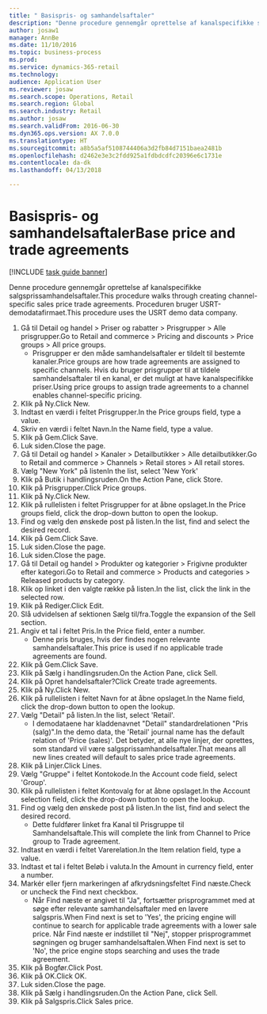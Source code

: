 ```yaml
--- 
title: " Basispris- og samhandelsaftaler"
description: "Denne procedure gennemgår oprettelse af kanalspecifikke salgsprissamhandelsaftaler."
author: josaw1
manager: AnnBe
ms.date: 11/10/2016
ms.topic: business-process
ms.prod: 
ms.service: dynamics-365-retail
ms.technology: 
audience: Application User
ms.reviewer: josaw
ms.search.scope: Operations, Retail
ms.search.region: Global
ms.search.industry: Retail
ms.author: josaw
ms.search.validFrom: 2016-06-30
ms.dyn365.ops.version: AX 7.0.0
ms.translationtype: HT
ms.sourcegitcommit: a8b5a5af5108744406a3d2fb84d7151baea2481b
ms.openlocfilehash: d2462e3e3c2fdd925a1fdbdcdfc20396e6c1731e
ms.contentlocale: da-dk
ms.lasthandoff: 04/13/2018

---
```

# <a name="base-price-and-trade-agreements"></a><span data-ttu-id="88b73-103"> Basispris- og samhandelsaftaler</span><span class="sxs-lookup"><span data-stu-id="88b73-103">Base price and trade agreements</span></span>

[!INCLUDE [task guide banner](../includes/task-guide-banner.md)]

<span data-ttu-id="88b73-104">Denne procedure gennemgår oprettelse af kanalspecifikke salgsprissamhandelsaftaler.</span><span class="sxs-lookup"><span data-stu-id="88b73-104">This procedure walks through creating channel-specific sales price trade agreements.</span></span> <span data-ttu-id="88b73-105">Proceduren bruger USRT-demodatafirmaet.</span><span class="sxs-lookup"><span data-stu-id="88b73-105">This procedure uses the USRT demo data company.</span></span>

1. <span data-ttu-id="88b73-106">Gå til Detail og handel > Priser og rabatter > Prisgrupper > Alle prisgrupper.</span><span class="sxs-lookup"><span data-stu-id="88b73-106">Go to Retail and commerce > Pricing and discounts > Price groups > All price groups.</span></span>
    * <span data-ttu-id="88b73-107">Prisgrupper er den måde samhandelsaftaler er tildelt til bestemte kanaler.</span><span class="sxs-lookup"><span data-stu-id="88b73-107">Price groups are how trade agreements are assigned to specific channels.</span></span> <span data-ttu-id="88b73-108">Hvis du bruger prisgrupper til at tildele samhandelsaftaler til en kanal, er det muligt at have kanalspecifikke priser.</span><span class="sxs-lookup"><span data-stu-id="88b73-108">Using price groups to assign trade agreements to a channel enables channel-specific pricing.</span></span>  
2. <span data-ttu-id="88b73-109">Klik på Ny.</span><span class="sxs-lookup"><span data-stu-id="88b73-109">Click New.</span></span>
3. <span data-ttu-id="88b73-110">Indtast en værdi i feltet Prisgrupper.</span><span class="sxs-lookup"><span data-stu-id="88b73-110">In the Price groups field, type a value.</span></span>
4. <span data-ttu-id="88b73-111">Skriv en værdi i feltet Navn.</span><span class="sxs-lookup"><span data-stu-id="88b73-111">In the Name field, type a value.</span></span>
5. <span data-ttu-id="88b73-112">Klik på Gem.</span><span class="sxs-lookup"><span data-stu-id="88b73-112">Click Save.</span></span>
6. <span data-ttu-id="88b73-113">Luk siden.</span><span class="sxs-lookup"><span data-stu-id="88b73-113">Close the page.</span></span>
7. <span data-ttu-id="88b73-114">Gå til Detail og handel > Kanaler > Detailbutikker > Alle detailbutikker.</span><span class="sxs-lookup"><span data-stu-id="88b73-114">Go to Retail and commerce > Channels > Retail stores > All retail stores.</span></span>
8. <span data-ttu-id="88b73-115">Vælg "New York" på listen</span><span class="sxs-lookup"><span data-stu-id="88b73-115">In the list, select 'New York'</span></span>
9. <span data-ttu-id="88b73-116">Klik på Butik i handlingsruden.</span><span class="sxs-lookup"><span data-stu-id="88b73-116">On the Action Pane, click Store.</span></span>
10. <span data-ttu-id="88b73-117">Klik på Prisgrupper.</span><span class="sxs-lookup"><span data-stu-id="88b73-117">Click Price groups.</span></span>
11. <span data-ttu-id="88b73-118">Klik på Ny.</span><span class="sxs-lookup"><span data-stu-id="88b73-118">Click New.</span></span>
12. <span data-ttu-id="88b73-119">Klik på rullelisten i feltet Prisgrupper for at åbne opslaget.</span><span class="sxs-lookup"><span data-stu-id="88b73-119">In the Price groups field, click the drop-down button to open the lookup.</span></span>
13. <span data-ttu-id="88b73-120">Find og vælg den ønskede post på listen.</span><span class="sxs-lookup"><span data-stu-id="88b73-120">In the list, find and select the desired record.</span></span>
14. <span data-ttu-id="88b73-121">Klik på Gem.</span><span class="sxs-lookup"><span data-stu-id="88b73-121">Click Save.</span></span>
15. <span data-ttu-id="88b73-122">Luk siden.</span><span class="sxs-lookup"><span data-stu-id="88b73-122">Close the page.</span></span>
16. <span data-ttu-id="88b73-123">Luk siden.</span><span class="sxs-lookup"><span data-stu-id="88b73-123">Close the page.</span></span>
17. <span data-ttu-id="88b73-124">Gå til Detail og handel > Produkter og kategorier > Frigivne produkter efter kategori.</span><span class="sxs-lookup"><span data-stu-id="88b73-124">Go to Retail and commerce > Products and categories > Released products by category.</span></span>
18. <span data-ttu-id="88b73-125">Klik op linket i den valgte række på listen.</span><span class="sxs-lookup"><span data-stu-id="88b73-125">In the list, click the link in the selected row.</span></span>
19. <span data-ttu-id="88b73-126">Klik på Rediger.</span><span class="sxs-lookup"><span data-stu-id="88b73-126">Click Edit.</span></span>
20. <span data-ttu-id="88b73-127">Slå udvidelsen af sektionen Sælg til/fra.</span><span class="sxs-lookup"><span data-stu-id="88b73-127">Toggle the expansion of the Sell section.</span></span>
21. <span data-ttu-id="88b73-128">Angiv et tal i feltet Pris.</span><span class="sxs-lookup"><span data-stu-id="88b73-128">In the Price field, enter a number.</span></span>
    * <span data-ttu-id="88b73-129">Denne pris bruges, hvis der findes nogen relevante samhandelsaftaler.</span><span class="sxs-lookup"><span data-stu-id="88b73-129">This price is used if no applicable trade agreements are found.</span></span>  
22. <span data-ttu-id="88b73-130">Klik på Gem.</span><span class="sxs-lookup"><span data-stu-id="88b73-130">Click Save.</span></span>
23. <span data-ttu-id="88b73-131">Klik på Sælg i handlingsruden.</span><span class="sxs-lookup"><span data-stu-id="88b73-131">On the Action Pane, click Sell.</span></span>
24. <span data-ttu-id="88b73-132">Klik på Opret handelsaftaler?</span><span class="sxs-lookup"><span data-stu-id="88b73-132">Click Create trade agreements.</span></span>
25. <span data-ttu-id="88b73-133">Klik på Ny.</span><span class="sxs-lookup"><span data-stu-id="88b73-133">Click New.</span></span>
26. <span data-ttu-id="88b73-134">Klik på rullelisten i feltet Navn for at åbne opslaget.</span><span class="sxs-lookup"><span data-stu-id="88b73-134">In the Name field, click the drop-down button to open the lookup.</span></span>
27. <span data-ttu-id="88b73-135">Vælg "Detail" på listen.</span><span class="sxs-lookup"><span data-stu-id="88b73-135">In the list, select 'Retail'.</span></span>
    * <span data-ttu-id="88b73-136">I demodataene har kladdenavnet "Detail" standardrelationen "Pris (salg)".</span><span class="sxs-lookup"><span data-stu-id="88b73-136">In the demo data, the 'Retail' journal name has the default relation of 'Price (sales)'.</span></span> <span data-ttu-id="88b73-137">Det betyder, at alle nye linjer, der oprettes, som standard vil være salgsprissamhandelsaftaler.</span><span class="sxs-lookup"><span data-stu-id="88b73-137">That means all new lines created will default to sales price trade agreements.</span></span>  
28. <span data-ttu-id="88b73-138">Klik på Linjer.</span><span class="sxs-lookup"><span data-stu-id="88b73-138">Click Lines.</span></span>
29. <span data-ttu-id="88b73-139">Vælg "Gruppe" i feltet Kontokode.</span><span class="sxs-lookup"><span data-stu-id="88b73-139">In the Account code field, select 'Group'.</span></span>
30. <span data-ttu-id="88b73-140">Klik på rullelisten i feltet Kontovalg for at åbne opslaget.</span><span class="sxs-lookup"><span data-stu-id="88b73-140">In the Account selection field, click the drop-down button to open the lookup.</span></span>
31. <span data-ttu-id="88b73-141">Find og vælg den ønskede post på listen.</span><span class="sxs-lookup"><span data-stu-id="88b73-141">In the list, find and select the desired record.</span></span>
    * <span data-ttu-id="88b73-142">Dette fuldfører linket fra Kanal til Prisgruppe til Samhandelsaftale.</span><span class="sxs-lookup"><span data-stu-id="88b73-142">This will complete the link from Channel to Price group to Trade agreement.</span></span>  
32. <span data-ttu-id="88b73-143">Indtast en værdi i feltet Varerelation.</span><span class="sxs-lookup"><span data-stu-id="88b73-143">In the Item relation field, type a value.</span></span>
33. <span data-ttu-id="88b73-144">Indtast et tal i feltet Beløb i valuta.</span><span class="sxs-lookup"><span data-stu-id="88b73-144">In the Amount in currency field, enter a number.</span></span>
34. <span data-ttu-id="88b73-145">Markér eller fjern markeringen af afkrydsningsfeltet Find næste.</span><span class="sxs-lookup"><span data-stu-id="88b73-145">Check or uncheck the Find next checkbox.</span></span>
    * <span data-ttu-id="88b73-146">Når Find næste er angivet til "Ja", fortsætter prisprogrammet med at søge efter relevante samhandelsaftaler med en lavere salgspris.</span><span class="sxs-lookup"><span data-stu-id="88b73-146">When Find next is set to 'Yes', the pricing engine will continue to search for applicable trade agreements with a lower sale price.</span></span> <span data-ttu-id="88b73-147">Når Find næste er indstillet til "Nej", stopper prisprogrammet søgningen og bruger samhandelsaftalen.</span><span class="sxs-lookup"><span data-stu-id="88b73-147">When Find next is set to 'No', the price engine stops searching and uses the trade agreement.</span></span>  
35. <span data-ttu-id="88b73-148">Klik på Bogfør.</span><span class="sxs-lookup"><span data-stu-id="88b73-148">Click Post.</span></span>
36. <span data-ttu-id="88b73-149">Klik på OK.</span><span class="sxs-lookup"><span data-stu-id="88b73-149">Click OK.</span></span>
37. <span data-ttu-id="88b73-150">Luk siden.</span><span class="sxs-lookup"><span data-stu-id="88b73-150">Close the page.</span></span>
38. <span data-ttu-id="88b73-151">Klik på Sælg i handlingsruden.</span><span class="sxs-lookup"><span data-stu-id="88b73-151">On the Action Pane, click Sell.</span></span>
39. <span data-ttu-id="88b73-152">Klik på Salgspris.</span><span class="sxs-lookup"><span data-stu-id="88b73-152">Click Sales price.</span></span>


